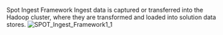 Spot Ingest Framework
Ingest data is captured or transferred into the Hadoop cluster, where they are transformed and loaded into solution data stores.
![SPOT_Ingest_Framework1_1](https://user-images.githubusercontent.com/109453266/179393757-bb02f995-e7d2-4b5f-a4fc-ff5a2ae045ee.png)
